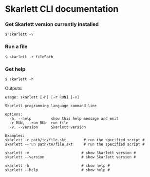 # Skarlett CLI documentation

### Get Skarlett version currently installed
  
    $ skarlett -v 
    
### Run a file

    $ skarlett -r filePath
    
### Get help
  
    $ skarlett -h
    
Outputs:
  
    usage: skarlett [-h] [-r RUN] [-v]

    Skarlett programming language command line

    options:
      -h, --help         show this help message and exit
      -r RUN, --run RUN  run file
      -v, --version      Skarlett version

    Examples:
    skarlett -r path/to/file.skt        # run the specified script #
    skarlett --run path/to/file.skt     # run the specified script #

    skarlett -v                        # show Skarlett version #
    skarlett --version                 # show Skarlett version #

    skarlett -h                        # show help #
    skarlett --help                    # show help #

